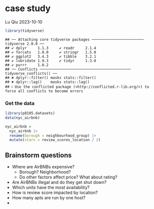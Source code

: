 case study
================
Lu Qiu
2023-10-10

``` r
library(tidyverse)
```

    ## ── Attaching core tidyverse packages ──────────────────────── tidyverse 2.0.0 ──
    ## ✔ dplyr     1.1.3     ✔ readr     2.1.4
    ## ✔ forcats   1.0.0     ✔ stringr   1.5.0
    ## ✔ ggplot2   3.4.3     ✔ tibble    3.2.1
    ## ✔ lubridate 1.9.3     ✔ tidyr     1.3.0
    ## ✔ purrr     1.0.2     
    ## ── Conflicts ────────────────────────────────────────── tidyverse_conflicts() ──
    ## ✖ dplyr::filter() masks stats::filter()
    ## ✖ dplyr::lag()    masks stats::lag()
    ## ℹ Use the conflicted package (<http://conflicted.r-lib.org/>) to force all conflicts to become errors

### Get the data

``` r
library(p8105.datasets)
data(nyc_airbnb)
```

``` r
nyc_airbnb =
  nyc_airbnb |>
  rename(borough = neighbourhood_group) |>
  mutate(stars = review_scores_location / 2)
```

## Brainstorm questions

- Where are AirBNBs expensive?
  - Borough? Neighborhood?
  - Do other factors affect price? What about rating?
- Are AirBNBs illegal and do they get shut down?
- Which units have the most availability?
- How is review score impacted by location?
- How many apts are run by one host?
- 
